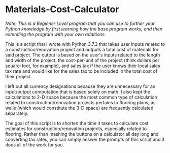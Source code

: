 # Materials-Cost-Calculator

_Note: This is a Beginner Level program that you can use to further your Python knowledge by first learning how the base program works, and then extending the program with your own additions._

This is a script that I wrote with Python 3.7.3 that takes user inputs related to a construction/renovation project and outputs a total cost of materials for said project. The output is based on the user's inputs related to the length and width of the project, the cost-per-unit of the project (think dollars per square-foot, for example), and sales tax if the user knows their local sales tax rate and would like for the sales tax to be included in the total cost of their project.

I left out all currency designations because they are unnecessary for an input/output computation that is based solely on math. I also kept the calculations to 2-D space because the most common type of calculation related to construction/renovation projects pertains to flooring plans, as walls (which would constitute the 3-D space) are frequently calculated separately.

The goal of this script is to shorten the time it takes to calculate cost estimates for construction/renovation projects, especially related to flooring. Rather than mashing the buttons on a calculator all day long and converting tax rates, you can simply answer the prompts of this script and it does all of the work for you.
